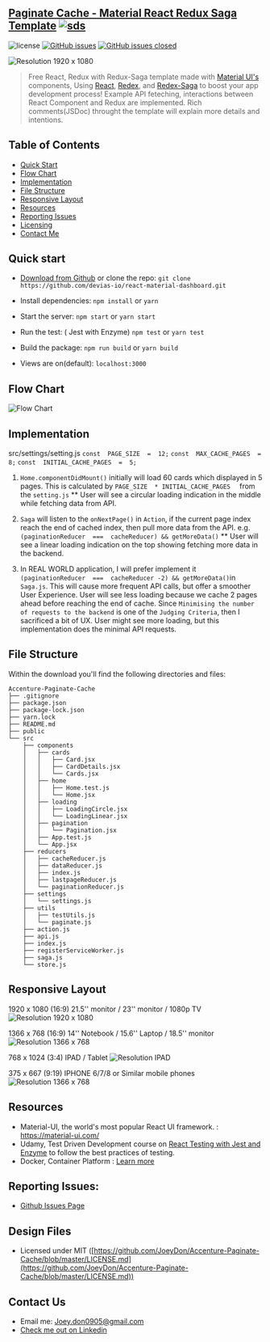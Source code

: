 

## [Paginate Cache - Material React Redux Saga Template](https://www.linkedin.com/in/joey-dong-032b9013a/) [![sds](https://img.shields.io/static/v1.svg?label=Linkedin&message=JoeyDon&color=blue)](https://www.linkedin.com/in/joey-dong-032b9013a/)

![license](https://img.shields.io/badge/license-MIT-blue.svg) [![GitHub issues](https://img.shields.io/github/issues/JoeyDon/Accenture-Paginate-Cache.svg)](https://github.com/devias-io/react-material-dashboard/issues?q=is%3Aopen+is%3Aissue) [![GitHub issues closed](https://img.shields.io/github/issues-closed-raw/JoeyDon/Accenture-Paginate-Cache.svg?maxAge=2592000)](https://github.com/devias-io/react-material-dashboard/issues?q=is%3Aissue+is%3Aclosed) 

![Resolution 1920 x 1080](https://github.com/JoeyDon/Accenture-Paginate-Cache/blob/master/responsiveExample/1920.1080.PNG?raw=true)

> Free React, Redux with Redux-Saga template made with [Material UI's](https://material-ui.com/?ref=devias-io) components, Using [React](https://reactjs.org/?ref=devias-io), [Redex](https://redux.js.org/introduction/getting-started), and  [Redex-Saga](https://redux-saga.js.org/docs/introduction/BeginnerTutorial.html) to boost your app development process! Example API feteching, interactions between React Component and Redux are implemented. Rich comments(JSDoc) throught the template will explain more details and intentions.

## Table of Contents

- [Quick Start](#quick-start)
- [Flow Chart](#flow-chart)
- [Implementation](#implementation)
- [File Structure](#file-structure)
- [Responsive Layout](#responsive-layout)
- [Resources](#resources)
- [Reporting Issues](#reporting-issues)
- [Licensing](#licensing)
- [Contact Me](#contact-me)

## Quick start

- [Download from Github](https://github.com/JoeyDon/Accenture-Paginate-Cache/archive/master.zip)  or clone the repo: 
`git clone https://github.com/devias-io/react-material-dashboard.git`

- Install dependencies: 
`npm install` or `yarn`

- Start the server: 
`npm start` or `yarn start`

- Run the test: ( Jest with Enzyme) 
`npm test` or `yarn test`

- Build the package: 
`npm run build` or `yarn build`

- Views are on(default): 
`localhost:3000`

## Flow Chart
![Flow Chart](https://github.com/JoeyDon/Accenture-Paginate-Cache/blob/master/WorkflowDiagram/Flowchart.png?raw=true)

## Implementation
src/settings/setting.js
`const  PAGE_SIZE  =  12;`
`const  MAX_CACHE_PAGES  =  8;`
`const  INITIAL_CACHE_PAGES  =  5;`

1. `Home.componentDidMount()` initially will load 60 cards which displayed in 5 pages. This is calculated by `PAGE_SIZE  * INITIAL_CACHE_PAGES  ` from the `setting.js`
** User will see a circular loading indication in the middle while fetching data from API.


2. `Saga` will listen to the `onNextPage()` in `Action`, if the current page index reach the end of cached index, then pull more data from the API. e.g.`(paginationReducer  ===  cacheReducer) && getMoreData()`
 ** User will see a linear loading indication on the top showing fetching more data in the backend.

3. In REAL WORLD application, I will prefer implement it `(paginationReducer  ===  cacheReducer -2) && getMoreData()`in `Saga.js`. This will cause more frequent API calls, but offer a smoother User Experience. User will see less loading because we cache 2 pages ahead before reaching the end of cache.
Since `Minimising the number of requests to the backend` is one of the `Judging Criteria`, then I sacrificed a bit of UX. User might see more loading, but this implementation does the minimal API requests.

## File Structure

Within the download you'll find the following directories and files:

```
Accenture-Paginate-Cache
├── .gitignore
├── package.json
├── package-lock.json
├── yarn.lock
├── README.md
├── public
└── src
	├── components
	│	├── cards
	│	│	├── Card.jsx
	│	│	├── CardDetails.jsx
	│	│	└── Cards.jsx
	│	├── home
	│	│	├── Home.test.js
	│	│	└── Home.jsx	
	│	├── loading
	│	│	├── LoadingCircle.jsx
	│	│	└── LoadingLinear.jsx
	│	├── pagination
	│	│	└── Pagination.jsx	
	│	├── App.test.js
	│	└── App.jsx
	├── reducers
	│	├── cacheReducer.js
	│	├── dataReducer.js	
	│	├── index.js	
	│	├── lastpageReducer.js	
	│	└── paginationReducer.js	
	├── settings	
	│	└── settings.js
	├── utils
	│	├── testUtils.js
	│	└── paginate.js
	├── action.js
	├── api.js
	├── index.js
	├── registerServiceWorker.js
	├── saga.js
	└── store.js
```
## Responsive Layout
1920 x 1080 (16:9)
21.5'' monitor / 23'' monitor / 1080p TV
![Resolution 1920 x 1080](https://github.com/JoeyDon/Accenture-Paginate-Cache/blob/master/responsiveExample/1920.1080.PNG?raw=true)
 
1366 x 768 (16:9)
14'' Notebook / 15.6'' Laptop / 18.5'' monitor
![Resolution 1366 x 768](https://github.com/JoeyDon/Accenture-Paginate-Cache/blob/master/responsiveExample/1366.768.PNG?raw=true) 

768 x 1024 (3:4)
IPAD / Tablet
![Resolution IPAD](https://github.com/JoeyDon/Accenture-Paginate-Cache/blob/master/responsiveExample/IPAD.PNG?raw=true)

 375 x 667 (9:19)
 IPHONE 6/7/8 or Similar mobile phones
![Resolution 1366 x 768](https://github.com/JoeyDon/Accenture-Paginate-Cache/blob/master/responsiveExample/IPHONE%20678.PNG?raw=true)

 
## Resources

- Material-UI, the world's most popular React UI framework. : <https://material-ui.com/>
- Udamy, Test Driven Development course on [React Testing with Jest and Enzyme](https://www.udemy.com/gift/react-testing-with-jest-and-enzyme/?couponCode=LEARNTODAY) to follow the best practices of testing.
- Docker, Container Platform : [Learn more](https://www.docker.com/)

## Reporting Issues:

- [Github Issues Page](https://github.com/devias-io/react-material-dashboard/issues?ref=devias-io)

## Design Files

- Licensed under MIT ([https://github.com/JoeyDon/Accenture-Paginate-Cache/blob/master/LICENSE.md](https://github.com/JoeyDon/Accenture-Paginate-Cache/blob/master/LICENSE.md))

## Contact Us

- Email me: Joey.don0905@gmail.com
- [Check me out on Linkedin](https://www.linkedin.com/in/joey-dong-032b9013a/)

